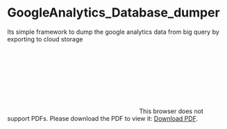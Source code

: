 # GoogleAnalytics_Database_dumper
Its simple framework to dump the google analytics data from big query by exporting to cloud storage

<object data="https://github.com/vijayanandrp/vijayanandrp.github.io/raw/master/Google_Analytics_%20export_database_to_local.pdf" type="application/pdf" width="700px" height="700px">
    <embed src="https://github.com/vijayanandrp/vijayanandrp.github.io/raw/master/Google_Analytics_%20export_database_to_local.pdf">
        This browser does not support PDFs. Please download the PDF to view it: <a href="https://github.com/vijayanandrp/vijayanandrp.github.io/raw/master/Google_Analytics_%20export_database_to_local.pdf">Download PDF</a>.</p>
    </embed>
</object>
